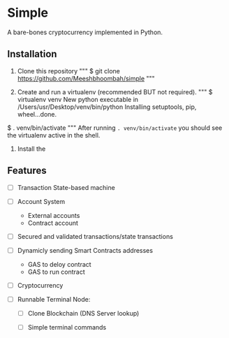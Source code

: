 # Simple
A bare-bones cryptocurrency implemented in Python.

## Installation
1. Clone this repository
"""
$ git clone https://github.com/Meeshbhoombah/simple
"""

1. Create and run a virtualenv (recommended BUT not required).
"""
$ virtualenv venv
New python executable in /Users/usr/Desktop/venv/bin/python
Installing setuptools, pip, wheel...done.

$ . venv/bin/activate
"""
After running `. venv/bin/activate` you should see the virtualenv active
in the shell.

1. Install the 

## Features
- [ ] Transaction State-based machine
- [ ] Account System
    - External accounts
    - Contract account
- [ ] Secured and validated transactions/state transactions
- [ ] Dynamicly sending Smart Contracts addresses
    - GAS to deloy contract
    - GAS to run contract
- [ ] Cryptocurrency


- [ ] Runnable Terminal Node:
    + [ ] Clone Blockchain (DNS Server lookup)
    + [ ] Simple terminal commands

